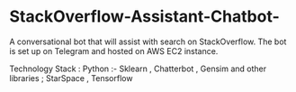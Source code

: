 # StackOverflow-Assistant-Chatbot-
A conversational bot that will assist with search on StackOverflow.  The bot is set up on Telegram and hosted on AWS EC2 instance.

Technology Stack : Python :- Sklearn , Chatterbot , Gensim and other libraries ; StarSpace , Tensorflow
